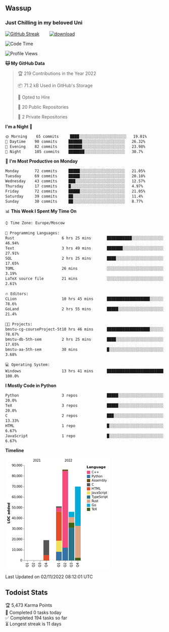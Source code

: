 ## Wassup 
### Just Chilling in my beloved Uni 

<!--
-->

[![GitHub Streak](http://github-readme-streak-stats.herokuapp.com?user=archeoss&theme=shades-of-purple&hide_border=true&date_format=j%20M%5B%20Y%5D)](https://git.io/streak-stats)&nbsp;&nbsp;&nbsp;&nbsp;&nbsp;&nbsp;&nbsp;&nbsp;[![download](https://user-images.githubusercontent.com/68448737/147796309-d8b65b1d-4dde-40d9-b03a-2b42aaa6cd43.jpeg)
](http://bmstu.ru/)

<!--START_SECTION:waka-->
![Code Time](http://img.shields.io/badge/Code%20Time-654%20hrs%2051%20mins-blue)

![Profile Views](http://img.shields.io/badge/Profile%20Views-0-blue)

**🐱 My GitHub Data** 

> 🏆 219 Contributions in the Year 2022
 > 
> 📦 71.2 kB Used in GitHub's Storage 
 > 
> 💼 Opted to Hire
 > 
> 📜 20 Public Repositories 
 > 
> 🔑 2 Private Repositories  
 > 
**I'm a Night 🦉** 

```text
🌞 Morning    65 commits     ████░░░░░░░░░░░░░░░░░░░░░   19.01% 
🌆 Daytime    90 commits     ██████░░░░░░░░░░░░░░░░░░░   26.32% 
🌃 Evening    82 commits     ██████░░░░░░░░░░░░░░░░░░░   23.98% 
🌙 Night      105 commits    ███████░░░░░░░░░░░░░░░░░░   30.7%

```
📅 **I'm Most Productive on Monday** 

```text
Monday       72 commits     █████░░░░░░░░░░░░░░░░░░░░   21.05% 
Tuesday      69 commits     █████░░░░░░░░░░░░░░░░░░░░   20.18% 
Wednesday    43 commits     ███░░░░░░░░░░░░░░░░░░░░░░   12.57% 
Thursday     17 commits     █░░░░░░░░░░░░░░░░░░░░░░░░   4.97% 
Friday       72 commits     █████░░░░░░░░░░░░░░░░░░░░   21.05% 
Saturday     39 commits     ██░░░░░░░░░░░░░░░░░░░░░░░   11.4% 
Sunday       30 commits     ██░░░░░░░░░░░░░░░░░░░░░░░   8.77%

```


📊 **This Week I Spent My Time On** 

```text
⌚︎ Time Zone: Europe/Moscow

💬 Programming Languages: 
Rust                     6 hrs 25 mins       ███████████░░░░░░░░░░░░░░   46.94% 
Text                     3 hrs 49 mins       ███████░░░░░░░░░░░░░░░░░░   27.91% 
SQL                      2 hrs 25 mins       ████░░░░░░░░░░░░░░░░░░░░░   17.65% 
TOML                     26 mins             ░░░░░░░░░░░░░░░░░░░░░░░░░   3.19% 
LaTeX source file        21 mins             ░░░░░░░░░░░░░░░░░░░░░░░░░   2.61%

🔥 Editors: 
CLion                    10 hrs 45 mins      ███████████████████░░░░░░   78.6% 
GoLand                   2 hrs 55 mins       █████░░░░░░░░░░░░░░░░░░░░   21.4%

🐱‍💻 Projects: 
bmstu-cg-courseProject-5t10 hrs 46 mins      ███████████████████░░░░░░   78.67% 
bmstu-db-5th-sem         2 hrs 25 mins       ████░░░░░░░░░░░░░░░░░░░░░   17.65% 
bmstu-aa-5th-sem         30 mins             █░░░░░░░░░░░░░░░░░░░░░░░░   3.68%

💻 Operating System: 
Windows                  13 hrs 41 mins      █████████████████████████   100.0%

```

**I Mostly Code in Python** 

```text
Python                   3 repos             █████░░░░░░░░░░░░░░░░░░░░   20.0% 
TeX                      3 repos             █████░░░░░░░░░░░░░░░░░░░░   20.0% 
C                        2 repos             ███░░░░░░░░░░░░░░░░░░░░░░   13.33% 
HTML                     1 repo              █░░░░░░░░░░░░░░░░░░░░░░░░   6.67% 
JavaScript               1 repo              █░░░░░░░░░░░░░░░░░░░░░░░░   6.67%

```


**Timeline**

![Chart not found](https://raw.githubusercontent.com/archeoss/archeoss/master/charts/bar_graph.png) 


 Last Updated on 02/11/2022 08:12:01 UTC
<!--END_SECTION:waka-->

## Todoist Stats

<!-- TODO-IST:START -->
🏆  5,473 Karma Points           
🌸  Completed 0 tasks today           
✅  Completed 194 tasks so far           
⏳  Longest streak is 11 days
<!-- TODO-IST:END -->
